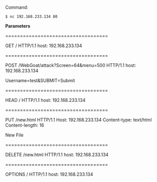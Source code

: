 Command: 
```
$ nc 192.168.233.134 80
```

**Parameters**

===================================

GET / HTTP/1.1
host: 192.168.233.134

===================================

POST /WebGoat/attack?Screen=64&menu=500 HTTP/1.1
host: 192.168.233.134

Username=test&SUBMIT=Submit

===================================

HEAD / HTTP/1.1
host: 192.168.233.134

===================================

PUT /new.html HTTP/1.1
Host: 192.168.233.134
Content-type: text/html
Content-length: 16

<p>New File</p>

===================================

DELETE /new.html HTTP/1.1
host: 192.168.233.134

===================================

OPTIONS / HTTP/1.1
host: 192.168.233.134
